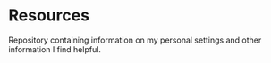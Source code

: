 # Resources

Repository containing information on my personal settings and other information I find helpful.





